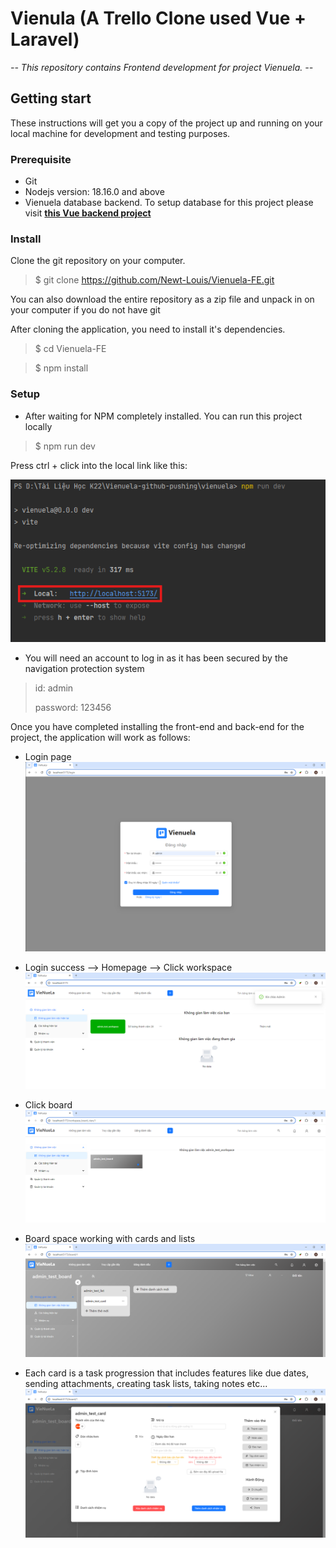 # Vienula (A Trello Clone used Vue + Laravel)
*-- This repository contains Frontend development for project Vienuela. --*

## Getting start
These instructions will get you a copy of the project up and running on your local machine for development and testing purposes.

### Prerequisite
* Git
* Nodejs version: 18.16.0 and above
* Vienuela database backend. 
To setup database for this project please visit
  **[this Vue backend project](https://github.com/Newt-Louis/Vienuela.git)**

### Install

Clone the git repository on your computer.
> $ git clone https://github.com/Newt-Louis/Vienuela-FE.git

You can also download the entire repository as a zip file and unpack in on your computer if you do not have git

After cloning the application, you need to install it's dependencies.

> $ cd Vienuela-FE

> $ npm install

### Setup 
* After waiting for NPM completely installed. You can run this project locally
> $ npm run dev

Press ctrl + click into the local link like this:

![setup guide](public/npm-run-dev.png)

* You will need an account to log in as it has been secured by the navigation protection system
> id: admin
> 
> password: 123456

Once you have completed installing the front-end and back-end for the project, the application will work as follows:

* Login page
![run-app-1](public/run-app-1.png)

* Login success --> Homepage --> Click workspace
![run-app-2](public/run-app-2.png)

* Click board
![run-app-3](public/run-app-3.png)

* Board space working with cards and lists
![run-app-4](public/run-app-4.png)

* Each card is a task progression that includes features like due dates, sending attachments, creating task lists, taking notes etc...
![run-app-5](public/run-app-5.png)